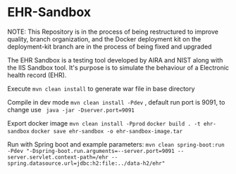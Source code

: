 # EHR-Sandbox

NOTE: This Repository is in the process of being restructured to improve quality, branch organization, and the Docker
deployment kit on the deployment-kit branch are in the process of being fixed and upgraded

The EHR Sandbox is a testing tool developed by AIRA and NIST along with the IIS Sandbox tool.
It's purpose is to simulate the behaviour of a Electronic health record (EHR).

Execute ``mvn clean install`` to generate war file in base directory

Compile in dev mode ``mvn clean install -Pdev``
, default run port is 9091, to change use `` java -jar -Dserver.port=9091``

Export docker
image ``mvn clean install -Pprod`` ``docker build . -t ehr-sandbox`` ``docker save ehr-sandbox -o ehr-sandbox-image.tar``

Run with Spring
boot and example
parameters: ``mvn clean spring-boot:run -Pdev "-Dspring-boot.run.arguments=--server.port=9091 --server.servlet.context-path=/ehr --spring.datasource.url=jdbc:h2:file:../data-h2/ehr"``